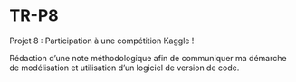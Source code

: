 # TR-P8
Projet 8 : Participation à une compétition Kaggle !

Rédaction d’une note méthodologique afin de communiquer ma démarche de modélisation et utilisation d’un logiciel de version de code.

